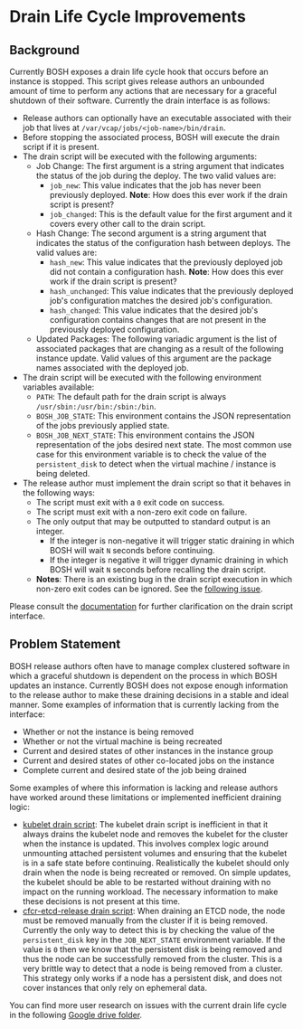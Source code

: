 # Drain Life Cycle Improvements

## Background

Currently BOSH exposes a drain life cycle hook that occurs before an instance is
stopped. This script gives release authors an unbounded amount of time to
perform any actions that are necessary for a graceful shutdown of their
software. Currently the drain interface is as follows:

* Release authors can optionally have an executable associated with their job
  that lives at `/var/vcap/jobs/<job-name>/bin/drain`.
* Before stopping the associated process, BOSH will execute the drain script if
  it is present.
* The drain script will be executed with the following arguments:
  * Job Change: The first argument is a string argument that indicates the
    status of the job during the deploy. The two valid values are:
    * `job_new`: This value indicates that the job has never been previously
      deployed. **Note**: How does this ever work if the drain script is
      present?
    * `job_changed`: This is the default value for the first argument and it
      covers every other call to the drain script.
  * Hash Change: The second argument is a string argument that indicates the
    status of the configuration hash between deploys. The valid values are:
    * `hash_new`: This value indicates that the previously deployed job did not
      contain a configuration hash. **Note**: How does this ever work if the
      drain script is present?
    * `hash_unchanged`: This value indicates that the previously deployed job's
      configuration matches the desired job's configuration.
    * `hash_changed`: This value indicates that the desired job's configuration
      contains changes that are not present in the previously deployed
      configuration.
  * Updated Packages: The following variadic argument is the list of associated
    packages that are changing as a result of the following instance update.
    Valid values of this argument are the package names associated with the
    deployed job.
* The drain script will be executed with the following environment variables
  available:
  * `PATH`: The default path for the drain script is always `/usr/sbin:/usr/bin:/sbin:/bin`.
  * `BOSH_JOB_STATE`: This environment contains the JSON representation of the
    jobs previously applied state.
  * `BOSH_JOB_NEXT_STATE`: This environment contains the JSON representation of
    the jobs desired next state. The most common use case for this environment
    variable is to check the value of the `persistent_disk` to detect when the
    virtual machine / instance is being deleted.
* The release author must implement the drain script so that it behaves in the
  following ways:
  * The script must exit with a `0` exit code on success.
  * The script must exit with a non-zero exit code on failure.
  * The only output that may be outputted to standard output is an integer.
    * If the integer is non-negative it will trigger static draining in which
      BOSH will wait `N` seconds before continuing.
    * If the integer is negative it will trigger dynamic draining in which BOSH
      will wait `N` seconds before recalling the drain script.
  * **Notes**: There is an existing bug in the drain script execution in which
    non-zero exit codes can be ignored. See the [following
    issue](https://github.com/cloudfoundry/bosh/issues/1896).

Please consult the [documentation](https://bosh.io/docs/drain) for further clarification on the drain
script interface.

## Problem Statement

BOSH release authors often have to manage complex clustered software in which a
graceful shutdown is dependent on the process in which BOSH updates an instance.
Currently BOSH does not expose enough information to the release author to make
these draining decisions in a stable and ideal manner. Some examples of
information that is currently lacking from the interface:

* Whether or not the instance is being removed
* Whether or not the virtual machine is being recreated
* Current and desired states of other instances in the instance group
* Current and desired states of other co-located jobs on the instance
* Complete current and desired state of the job being drained

Some examples of where this information is lacking and release authors have
worked around these limitations or implemented inefficient draining logic:

* [kubelet drain
  script](https://github.com/cloudfoundry-incubator/kubo-release/blob/master/jobs/kubelet/templates/bin/drain.erb):
  The kubelet drain script is inefficient in that it always drains the kubelet
  node and removes the kubelet for the cluster when the instance is updated.
  This involves complex logic around unmounting attached persistent volumes and
  ensuring that the kubelet is in a safe state before continuing. Realistically
  the kubelet should only drain when the node is being recreated or removed. On
  simple updates, the kubelet should be able to be restarted without draining
  with no impact on the running workload. The necessary information to make
  these decisions is not present at this time.
* [cfcr-etcd-release drain
  script](https://github.com/cloudfoundry-incubator/cfcr-etcd-release/blob/master/jobs/etcd/templates/bin/drain.erb):
  When draining an ETCD node, the node must be removed manually from the cluster
  if it is being removed. Currently the only way to detect this is by checking
  the value of the `persistent_disk` key in the `JOB_NEXT_STATE` environment
  variable. If the value is `0` then we know that the persistent disk is being
  removed and thus the node can be successfully removed from the cluster. This
  is a very brittle way to detect that a node is being removed from a cluster.
  This strategy only works if a node has a persistent disk, and does not cover
  instances that only rely on ephemeral data.

You can find more user research on issues with the current drain life cycle in
the following [Google drive
folder](https://drive.google.com/drive/folders/1N5vB_vFGn8akUbbi8UG1YEnl2Z25R1ej).
